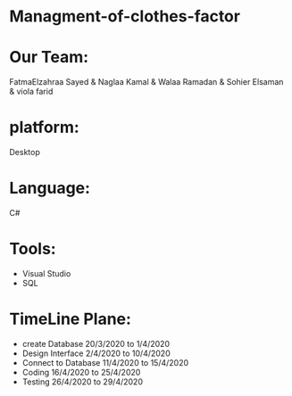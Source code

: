 # Managment-of-clothes-factor
# Our Team: 

FatmaElzahraa Sayed & Naglaa Kamal & Walaa Ramadan & Sohier Elsaman & viola farid

# platform: 

Desktop

# Language:

C#

# Tools: 

* Visual Studio 
* SQL

# TimeLine Plane: 
* create Database  20/3/2020  to   1/4/2020
* Design Interface  2/4/2020  to    10/4/2020
* Connect to Database 11/4/2020  to   15/4/2020
* Coding  16/4/2020   to  25/4/2020
* Testing  26/4/2020  to  29/4/2020
